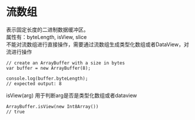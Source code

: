 # 流数组
表示固定长度的二进制数据缓冲区。<br>
属性有：byteLength, isView, slice<br>
不能对流数组进行直接操作，需要通过流数组生成类型化数组或者DataView，对流进行操作
```
// create an ArrayBuffer with a size in bytes
var buffer = new ArrayBuffer(8);

console.log(buffer.byteLength);
// expected output: 8
```
isView(arg) 用于判断arg是否是类型化数组或者dataview
```
ArrayBuffer.isView(new Int8Array())
// true
```
